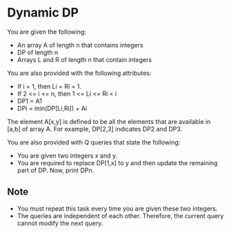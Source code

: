 # Dynamic DP

You are given the following:

- An array A of length n that contains integers
- DP of length n
- Arrays L and R of length n that contain integers

You are also provided with the following attributes:

- If i = 1, then Li = Ri = 1.
- If 2 <= i <= n, then 1 <= Li <= Ri < i
- DP1 = A1
- DPi = min(DP[Li,Ri]) + Ai

The element A[x,y] is defined to be all the elements that are available in [a,b] of array A. For example, DP[2,3] indicates DP2 and DP3.

You are also provided with Q queries that state the following:

- You are given two integers x and y.
- You are required to replace DP[1,x] to y and then update the remaining part of DP. Now, print DPn.

## Note

- You must repeat this task every time you are given these two integers.
- The queries are independent of each other. Therefore, the current query cannot modify the next query.
